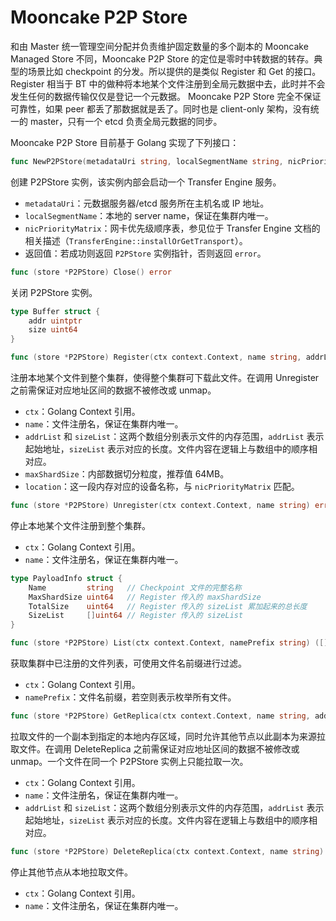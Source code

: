 # Mooncake P2P Store

和由 Master 统一管理空间分配并负责维护固定数量的多个副本的 Mooncake Managed Store 不同，Mooncake P2P Store 的定位是零时中转数据的转存。典型的场景比如 checkpoint 的分发。所以提供的是类似 Register 和 Get 的接口。
Register 相当于 BT 中的做种将本地某个文件注册到全局元数据中去，此时并不会发生任何的数据传输仅仅是登记一个元数据。
Mooncake P2P Store 完全不保证可靠性，如果 peer 都丢了那数据就是丢了。同时也是 client-only 架构，没有统一的 master，只有一个 etcd 负责全局元数据的同步。

Mooncake P2P Store 目前基于 Golang 实现了下列接口：

```go
func NewP2PStore(metadataUri string, localSegmentName string, nicPriorityMatrix string) (*P2PStore, error)
```
创建 P2PStore 实例，该实例内部会启动一个 Transfer Engine 服务。
- `metadataUri`：元数据服务器/etcd 服务所在主机名或 IP 地址。
- `localSegmentName`：本地的 server name，保证在集群内唯一。
- `nicPriorityMatrix`：网卡优先级顺序表，参见位于 Transfer Engine 文档的相关描述（`TransferEngine::installOrGetTransport`）。
- 返回值：若成功则返回 `P2PStore` 实例指针，否则返回 `error`。

```go
func (store *P2PStore) Close() error
```
关闭 P2PStore 实例。

```go
type Buffer struct {
	addr uintptr
	size uint64
}

func (store *P2PStore) Register(ctx context.Context, name string, addrList []uintptr, sizeList []uint64, maxShardSize uint64, location string) error
```
注册本地某个文件到整个集群，使得整个集群可下载此文件。在调用 Unregister 之前需保证对应地址区间的数据不被修改或 unmap。
- `ctx`：Golang Context 引用。
- `name`：文件注册名，保证在集群内唯一。
- `addrList` 和 `sizeList`：这两个数组分别表示文件的内存范围，`addrList` 表示起始地址，`sizeList` 表示对应的长度。文件内容在逻辑上与数组中的顺序相对应。
- `maxShardSize`：内部数据切分粒度，推荐值 64MB。
- `location`：这一段内存对应的设备名称，与 `nicPriorityMatrix` 匹配。


```go
func (store *P2PStore) Unregister(ctx context.Context, name string) error
```
停止本地某个文件注册到整个集群。
- `ctx`：Golang Context 引用。
- `name`：文件注册名，保证在集群内唯一。

```go
type PayloadInfo struct {
	Name         string   // Checkpoint 文件的完整名称
	MaxShardSize uint64   // Register 传入的 maxShardSize
	TotalSize    uint64   // Register 传入的 sizeList 累加起来的总长度
	SizeList     []uint64 // Register 传入的 sizeList
}

func (store *P2PStore) List(ctx context.Context, namePrefix string) ([]PayloadInfo, error)
```
获取集群中已注册的文件列表，可使用文件名前缀进行过滤。
- `ctx`：Golang Context 引用。
- `namePrefix`：文件名前缀，若空则表示枚举所有文件。


```go
func (store *P2PStore) GetReplica(ctx context.Context, name string, addrList []uintptr, sizeList []uint64) error
```
拉取文件的一个副本到指定的本地内存区域，同时允许其他节点以此副本为来源拉取文件。在调用 DeleteReplica 之前需保证对应地址区间的数据不被修改或 unmap。一个文件在同一个 P2PStore 实例上只能拉取一次。
- `ctx`：Golang Context 引用。
- `name`：文件注册名，保证在集群内唯一。
- `addrList` 和 `sizeList`：这两个数组分别表示文件的内存范围，`addrList` 表示起始地址，`sizeList` 表示对应的长度。文件内容在逻辑上与数组中的顺序相对应。

```go
func (store *P2PStore) DeleteReplica(ctx context.Context, name string) error
```
停止其他节点从本地拉取文件。
- `ctx`：Golang Context 引用。
- `name`：文件注册名，保证在集群内唯一。
